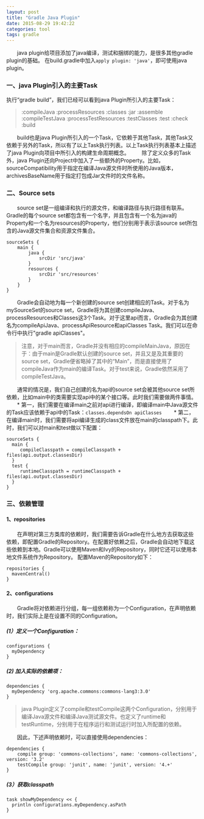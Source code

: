 ```yaml
---
layout: post
title: "Gradle Java Plugin"
date: 2015-08-29 19:42:22
categories: tool
tags: gradle
---
```

　　java plugin给项目添加了java编译，测试和捆绑的能力，是很多其他gradle plugin的基础。
在build.gradle中加入`apply plugin: 'java'`，即可使用java plugin。
### 一、java Plugin引入的主要Task
执行“gradle build”，我们已经可以看到java Plugin所引入的主要Task：
>:compileJava
>:processResources
>:classes
>:jar
>:assemble
>:compileTestJava
>:processTestResources
>:testClasses
>:test
>:check
>:build

　　build也是java Plugin所引入的一个Task，它依赖于其他Task，其他Task又依赖于另外的Task，所以有了以上Task执行列表。以上Task执行列表基本上描述了java Plugin向项目中所引入的构建生命周期概念。
　　除了定义众多的Task外，java Plugin还向Project中加入了一些额外的Property。比如，sourceCompatibility用于指定在编译Java源文件时所使用的Java版本，archivesBaseName用于指定打包成Jar文件时的文件名称。
　　
### 二、Source sets
　　source set是一组编译和执行的源文件，和编译路径与执行路径有联系。Gradle的每个source set都包含有一个名字，并且包含有一个名为java的Property和一个名为resources的Property，他们分别用于表示该source set所包含的Java源文件集合和资源文件集合。
	
	sourceSets {
	    main {
	        java {
	            srcDir 'src/java'
	        }
	        resources {
	            srcDir 'src/resources'
	        }
	    }
	}
	
　　Gradle会自动地为每一个新创建的source set创建相应的Task。对于名为mySourceSet的source set，Gradle将为其创建compile<mySourceSet>Java、process<mySourceSet>Resources和<mySourceSet>Classes这3个Task。对于这里api而言，Gradle会为其创建名为compileApiJava、processApiResource和apiClasses Task。我们可以在命令行中执行"gradle apiClasses"。<br>
>注意，对于main而言，Gradle并没有相应的compileMainJava，原因在于：由于main是Gradle默认创建的source set，并且又是及其重要的source set，Gradle便省略掉了其中的“Main”，而是直接使用了compileJava作为main的编译Task。对于test来说，Gradle依然采用了compileTestJava。

　　通常的情况是，我们自己创建的名为api的source set会被其他source set所依赖，比如main中的类需要实现api中的某个接口等。此时我们需要做两件事情。
　　* 第一，我们需要在编译main之前对api进行编译，即编译main中Java源文件的Task应该依赖于api中的Task：`classes.dependsOn apiClasses`
　　* 第二，在编译main时，我们需要将api编译生成的class文件放在main的classpath下。此时，我们可以对main和test做以下配置：
 
	sourceSets {
	  main {
	     compileClasspath = compileClasspath + files(api.output.classesDir)
	  }
	  test {
	     runtimeClasspath = runtimeClasspath + files(api.output.classesDir)
	  }
	}
### 三、依赖管理
#### 1、repositories
　　在声明对第三方类库的依赖时，我们需要告诉Gradle在什么地方去获取这些依赖，即配置Gradle的Repository。在配置好依赖之后，Gradle会自动地下载这些依赖到本地。Gradle可以使用Maven和Ivy的Repository，同时它还可以使用本地文件系统作为Repository。
配置Maven的Repository如下：

	repositories {
	  mavenCentral()
	}
	
#### 2、configurations
　　Gradle将对依赖进行分组，每一组依赖称为一个Configuration，在声明依赖时，我们实际上是在设置不同的Configuration。
##### (1）定义一个Configuration：
 
	configurations {
	  myDependency
	}
 
##### (2) 加入实际的依赖项：
 
	dependencies {
	  myDependency 'org.apache.commons:commons-lang3:3.0'
	}
 
>java Plugin定义了compile和testCompile这两个Configuration，分别用于编译Java源文件和编译Java测试源文件。也定义了runtime和testRuntime，分别用于在程序运行和测试运行时加入所配置的依赖。

　　因此，下述声明依赖时，可以直接使用dependencies：

	dependencies {
	    compile group: 'commons-collections', name: 'commons-collections', version: '3.2'
	    testCompile group: 'junit', name: 'junit', version: '4.+'
	}
##### (3）获取classpath
 
	task showMyDependency << {
	  println configurations.myDependency.asPath
	}

